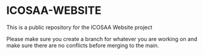 # ICOSAA-WEBSITE
This is a public repository for the ICOSAA Website project

Please make sure you create a branch for whatever you are working on and make sure there are no conflicts before merging to the main.
